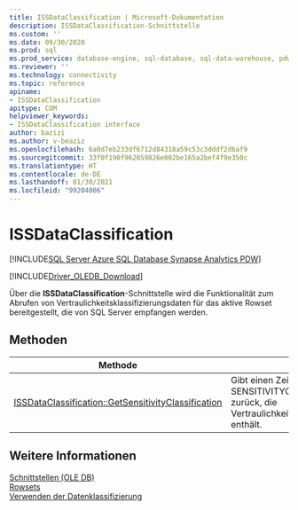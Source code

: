 ```yaml
---
title: ISSDataClassification | Microsoft-Dokumentation
description: ISSDataClassification-Schnittstelle
ms.custom: ''
ms.date: 09/30/2020
ms.prod: sql
ms.prod_service: database-engine, sql-database, sql-data-warehouse, pdw
ms.reviewer: ''
ms.technology: connectivity
ms.topic: reference
apiname:
- ISSDataClassification
apitype: COM
helpviewer_keywords:
- ISSDataClassification interface
author: bazizi
ms.author: v-beaziz
ms.openlocfilehash: 6a0d7eb233df6712d84318a59c53c3dddf2d6af9
ms.sourcegitcommit: 33f0f190f962059826e002be165a2bef4f9e350c
ms.translationtype: HT
ms.contentlocale: de-DE
ms.lasthandoff: 01/30/2021
ms.locfileid: "99204006"
---
```

# <a name="issdataclassification"></a>ISSDataClassification
[!INCLUDE[SQL Server Azure SQL Database Synapse Analytics PDW](../../../includes/applies-to-version/sql-asdb-asa.md)]

[!INCLUDE[Driver_OLEDB_Download](../../../includes/driver_oledb_download.md)]

  Über die **ISSDataClassification**-Schnittstelle wird die Funktionalität zum Abrufen von Vertraulichkeitsklassifizierungsdaten für das aktive Rowset bereitgestellt, die von SQL Server empfangen werden.
  

## <a name="methods"></a>Methoden

|Methode|Beschreibung|  
|------------|-----------------|  
|[ISSDataClassification::GetSensitivityClassification](../../oledb/ole-db-interfaces/issdataclassification-getsensitivityclassification-ole-db.md)|Gibt einen Zeiger auf eine SENSITIVITYCLASSIFICATION-Struktur zurück, die Vertraulichkeitsklassifizierungsinformationen enthält.|  

## <a name="see-also"></a>Weitere Informationen  
 [Schnittstellen &#40;OLE DB&#41;](../../oledb/ole-db-interfaces/oledb-driver-for-sql-server-ole-db-interfaces.md)   
 [Rowsets](../ole-db-rowsets/rowsets.md)   
 [Verwenden der Datenklassifizierung](../features/using-data-classification.md)
